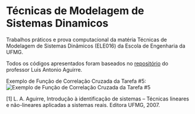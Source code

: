 # Técnicas de Modelagem de Sistemas Dinamicos

Trabalhos práticos e prova computacional da matéria Técnicas de Modelagem de Sistemas Dinâmicos (ELE016) da Escola de Engenharia da UFMG.

Todos os códigos apresentados foram baseados no [repositório](https://www.researchgate.net/publication/303679484_Introducao_a_Identificacao_de_Sistemas) do professor Luis Antonio Aguirre.

Exemplo de Função de Correlação Cruzada da Tarefa #5:
![Exemplo de Função de Correlação Cruzada da Tarefa #5](https://user-images.githubusercontent.com/38510538/132777744-8cf27d13-bbde-49a7-b85f-75003ce199c2.png)


[1]  L. A. Aguirre, Introdução à identificação de sistemas – Técnicas lineares e não-lineares aplicadas a sistemas reais.  Editora UFMG, 2007.
